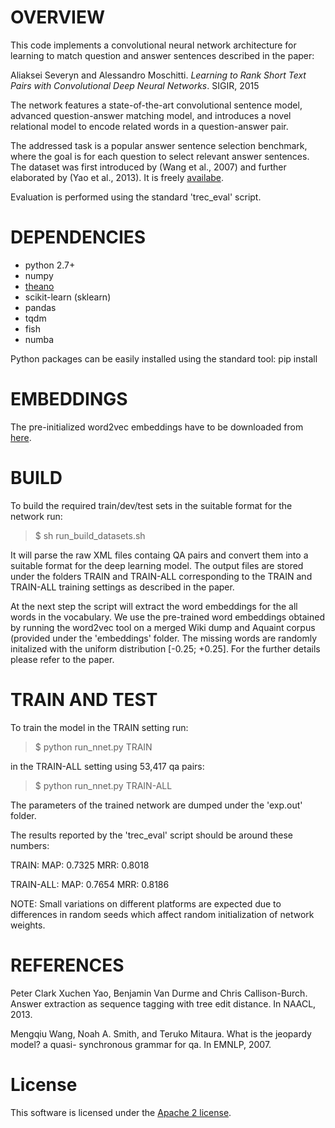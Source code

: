 # OVERVIEW

This code implements a convolutional neural network architecture for learning to match question and answer sentences described in the paper:

Aliaksei Severyn and Alessandro Moschitti. *Learning to Rank Short Text Pairs with Convolutional Deep Neural Networks*. SIGIR, 2015

The network features a state-of-the-art convolutional sentence model, advanced question-answer matching model, and introduces a novel relational model to encode related words in a question-answer pair.

The addressed task is a popular answer sentence selection benchmark, where the goal is for each question to select relevant answer sentences. The dataset was first introduced by (Wang et al., 2007) and further elaborated by (Yao et al., 2013). It is freely [availabe](http://cs.jhu.edu/~xuchen/packages/jacana-qa-naacl2013-data-results.tar.bz2).

Evaluation is performed using the standard 'trec_eval' script.


# DEPENDENCIES

- python 2.7+
- numpy
- [theano](http://deeplearning.net/software/theano/)
- scikit-learn (sklearn)
- pandas
- tqdm
- fish
- numba

Python packages can be easily installed using the standard tool: pip install <package>


# EMBEDDINGS

The pre-initialized word2vec embeddings have to be downloaded from [here](https://drive.google.com/folderview?id=0B-yipfgecoSBfkZlY2FFWEpDR3M4Qkw5U055MWJrenE5MTBFVXlpRnd0QjZaMDQxejh1cWs&usp=sharing).


# BUILD

To build the required train/dev/test sets in the suitable format for the network run:

>$ sh run_build_datasets.sh

It will parse the raw XML files containg QA pairs and convert them into a suitable format for the deep learning model.
The output files are stored under the folders TRAIN and TRAIN-ALL corresponding to the TRAIN and TRAIN-ALL training settings as described in the paper.

At the next step the script will extract the word embeddings for the all words in the vocabulary.
We use the pre-trained word embeddings obtained by running the word2vec tool on a merged Wiki dump and Aquaint corpus (provided under the 'embeddings' folder.
The missing words are randomly initalized with the uniform distribution [-0.25; +0.25]. For the further details please refer to the paper.


# TRAIN AND TEST

To train the model in the TRAIN setting run:

>$ python run_nnet.py TRAIN

in the TRAIN-ALL setting using 53,417 qa pairs:

>$ python run_nnet.py TRAIN-ALL

The parameters of the trained network are dumped under the 'exp.out' folder.

The results reported by the 'trec_eval' script should be around these numbers:

TRAIN:
MAP: 0.7325
MRR: 0.8018

TRAIN-ALL:
MAP: 0.7654
MRR: 0.8186

NOTE: Small variations on different platforms are expected due to differences in random seeds which affect random initialization of network weights.

# REFERENCES

Peter Clark Xuchen Yao, Benjamin Van Durme and Chris Callison-Burch.
Answer extraction as sequence tagging with tree edit distance.
In NAACL, 2013.

Mengqiu Wang, Noah A. Smith, and Teruko Mitaura.
What is the jeopardy model? a quasi- synchronous grammar for qa.
In EMNLP, 2007.

# License

This software is licensed under the [Apache 2 license](http://www.apache.org/licenses/LICENSE-2.0).
